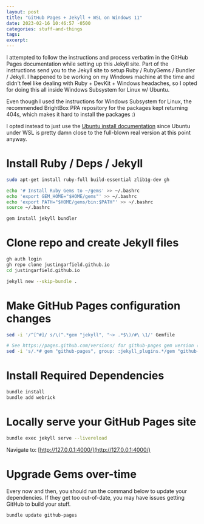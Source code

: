 ```yaml
---
layout: post
title: "GitHub Pages + Jekyll + WSL on Windows 11"
date: 2023-02-16 10:46:57 -0500
categories: stuff-and-things
tags: 
excerpt: 
---
```


I attempted to follow the instructions and process verbatim in the GitHub Pages documentation while setting up this Jekyll site. Part of the instructions send you to the Jekyll site to setup Ruby / RubyGems / Bundler / Jekyll. I happened to be working on my Windows machine at the time and didn't feel like dealing with Ruby + DevKit + Windows headaches, so I opted for doing this all inside Windows Subsystem for Linux w/ Ubuntu.

Even though I used the instructions for Windows Subsystem for Linux, the recommended BrightBox PPA repository for the packages kept returning 404s, which makes it hard to install the packages :)

I opted instead to just use the [Ubuntu install documentation](https://jekyllrb.com/docs/installation/ubuntu/) since Ubuntu under WSL is pretty damn close to the full-blown real version at this point anyway.

# Install Ruby / Deps / Jekyll

```bash
sudo apt-get install ruby-full build-essential zlib1g-dev gh

echo '# Install Ruby Gems to ~/gems' >> ~/.bashrc
echo 'export GEM_HOME="$HOME/gems"' >> ~/.bashrc
echo 'export PATH="$HOME/gems/bin:$PATH"' >> ~/.bashrc
source ~/.bashrc

gem install jekyll bundler
```

# Clone repo and create Jekyll files

```bash
gh auth login
gh repo clone justingarfield.github.io
cd justingarfield.github.io

jekyll new --skip-bundle .
```

# Make GitHub Pages configuration changes

```bash
sed -i '/^[^#]/ s/\(^.*gem "jekyll", "~> .*$\)/#\ \1/' Gemfile

# See https://pages.github.com/versions/ for github-pages gem version (currently version 228)
sed -i 's/.*# gem "github-pages", group: :jekyll_plugins.*/gem "github-pages", "~> 228", group: :jekyll_plugins/' Gemfile
```

# Install Required Dependencies

```bash
bundle install
bundle add webrick
```

# Locally serve your GitHub Pages site

```bash
bundle exec jekyll serve --livereload
```

Navigate to: [http://127.0.0.1:4000/](http://127.0.0.1:4000/)

# Upgrade Gems over-time

Every now and then, you should run the command below to update your dependencies. If they get too out-of-date, you may have issues getting GitHub to build your stuff.

```bash
bundle update github-pages
```
